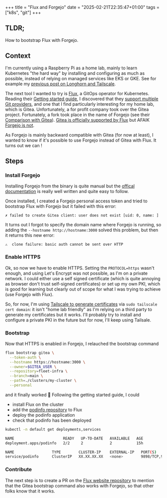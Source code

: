 +++
title = "Flux and Forgejo"
date = "2025-02-21T22:35:47+01:00"
tags = ["k8s", "git"]
+++

## TLDR;

How to bootstrap Flux with Forgejo.

## Context

I'm currently using a Raspberry Pi as a home lab, mainly to learn Kubernetes "the hard way" by installing and configuring as much as possible, instead of relying on managed services like EKS or GKE.
See for example my [previous post on Longhorn and Tailscale](/posts/longhorn-tailscale).

The next tool I wanted to try is [Flux](https://fluxcd.io/), a GitOps operator for Kubernetes.
Reading their [Getting started guide](https://fluxcd.io/flux/get-started/), I discovered that they [support multiple Git providers](https://fluxcd.io/flux/installation/bootstrap/), and one that I find particularly interesting for my home lab, which is Gitea.
Unfortunately, a for profit company took over the Gitea project.
Fortunately, a fork took place in the name of Forgejo (see their [Comparison with Gitea](https://forgejo.org/compare-to-gitea/)).
[Gitea is officially supported by Flux](https://fluxcd.io/flux/installation/bootstrap/gitea/) but AFAIK [Forgejo is not](https://github.com/fluxcd/flux2/discussions/4924).

As Forgejo is mainly backward compatible with Gitea (for now at least), I wanted to know if it's possible to use Forgejo instead of Gitea with Flux.
It turns out we can !

## Steps

### Install Forgejo

Installing Forgejo from the binary is quite manual but the [offical documentation](https://forgejo.org/docs/next/admin/installation-binary/) is really well written and quite easy to follow.

Once installed, I created a Forgejo personal access token and tried to bootstrap Flux with Forgejo but it failed with this error:

```
✗ failed to create Gitea client: user does not exist [uid: 0, name: ]
```

It turns out I forgot to specify the domain name where Forgejo is running, so adding the `--hostname http://hostname:3000` solved this problem, but then it returns this new error:

```
⚠️  clone failure: basic auth cannot be sent over HTTP
```

### Enable HTTPS

Ok, so now we have to enable HTTPS. 
Setting the `PROTOCOL=https` wasn't enough, and using Let's Encrypt was not possible, as I'm on a private network.
I could either use a self signed certificate (which is quite annoying as browser don't trust self-signed certificates) or set up my own PKI, which is good for learning but clearly out of scope for what I was trying to achieve (use Forgejo with Flux).

So, for now, I'm using [Tailscale to generate certificates](https://tailscale.com/kb/1153/enabling-https) via `sudo tailscale cert domain`: it isn't "home lab friendly" as I'm relying on a third party to generate my certificates but it works.
I'll probably try to install and configure a private PKI in the future but for now, I'll keep using Tailsale.

### Bootstrap

Now that HTTPS is enabled in Forgejo, I relauched the bootstrap command 

```bash
flux bootstrap gitea \
  --token-auth \
  --hostname https://hostname:3000 \
  --owner=$GITEA_USER \
  --repository=fleet-infra \
  --branch=main \
  --path=./clusters/my-cluster \
  --personal
```

and it finally worked :tada:
Following the getting started guide, I could 
* install Flux on the cluster
* add the [podinfo repository](https://github.com/stefanprodan/podinfo) to Flux
* deploy the podinfo application
* check that podinfo has been deployed

```bash
kubectl -n default get deployments,services
```

```bash
NAME                      READY   UP-TO-DATE   AVAILABLE   AGE
deployment.apps/podinfo   2/2     2            2           15h

NAME                 TYPE        CLUSTER-IP    EXTERNAL-IP   PORT(S)             AGE
service/podinfo      ClusterIP   XX.XX.XX.XX   <none>        9898/TCP,9999/TCP   15h
```

### Contribute

The next step is to create a PR on the [Flux website repository](https://github.com/fluxcd/website) to mention that the Gitea bootstrap command also works with Forgejo, so that other folks know that it works.
